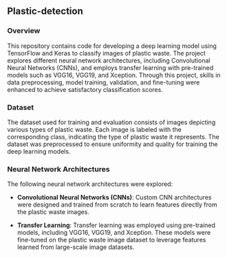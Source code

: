 ## Plastic-detection

### Overview

This repository contains code for developing a deep learning model using TensorFlow and Keras to classify images of plastic waste. The project explores different neural network architectures, including Convolutional Neural Networks (CNNs), and employs transfer learning with pre-trained models such as VGG16, VGG19, and Xception. Through this project, skills in data preprocessing, model training, validation, and fine-tuning were enhanced to achieve satisfactory classification scores.

### Dataset

The dataset used for training and evaluation consists of images depicting various types of plastic waste. Each image is labeled with the corresponding class, indicating the type of plastic waste it represents. The dataset was preprocessed to ensure uniformity and quality for training the deep learning models.

###  Neural Network Architectures

The following neural network architectures were explored:

- **Convolutional Neural Networks (CNNs)**: Custom CNN architectures were designed and trained from scratch to learn features directly from the plastic waste images.

- **Transfer Learning**: Transfer learning was employed using pre-trained models, including VGG16, VGG19, and Xception. These models were fine-tuned on the plastic waste image dataset to leverage features learned from large-scale image datasets.
